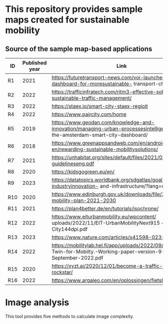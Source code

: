 # This repository provides sample maps created for sustainable mobility

## Source of the sample map-based applications

| ID  | Published year | Link                                                                                                                            |
|-----|----------------|---------------------------------------------------------------------------------------------------------------------------------|
| R1  | 2021           | https://futuretransport-news.com/voi-launches-impact-dashboard-for-moresustainable- transport-choices/                          |
| R2  | 2022           | https://trafficinfratech.com/ritm3-effective-solution-for-sustainable-traffic-management/                                       |
| R3  | 2022           | https://staex.io/smart-city-staex-regioit                                                                                       |
| R4  | 2022           | https://www.paircity.com/home                                                                                                   |
| R5  | 2019           | https://www.geodan.com/knowledge-and-innovation/managing-urban-processesintelligently- with-the-amsterdam-smart-city-dashboard/ |
| R6  | 2018           | https://www.greenappsandweb.com/en/android-en/rewarding-sustainable-mobilitysolutions/                                          |
| R7  | 2021           | https://unhabitat.org/sites/default/files/2021/08/sump-guidelineseng.pdf                                                        |
| R8  | 2020           | https://kidsgogreen.eu/en/                                                                                                      |
| R9  | 2023           | https://datatopics.worldbank.org/sdgatlas/goal-9-industryinnovation- and-infrastructure/?lang=en                                |
| R10 | 2020           | https://www.edinburgh.gov.uk/downloads/file/29320/city-mobility-plan-2021-2030                                                  |
| R11 | 2021           | https://plan4better.de/en/tutorials/isochrone/                                                                                  |
| R12 | 2022           | https://www.eiturbanmobility.eu/wpcontent/ uploads/2022/11/EIT-UrbanMobilityNext915 − min − City144dpi.pdf                      |
| R13 | 2023           | https://www.nature.com/articles/s41598-023-32326-9                                                                              |
| R14 | 2022           | https://mobilitylab.hel.fi/app/uploads/2022/09/Digital- Twin-for-Mobilty.-Working-paper-version-9-September-2022.pdf            |
| R15 | 2020           | https://xyzt.ai/2020/12/01/become-a-traffic-data-rockstar/                                                                      |
| R16 | 2022           | https://www.argaleo.com/en/oplossingen/fietsbeleid/                                                                             |

# Image analysis

This tool provides five methods to calculate image complexity.
